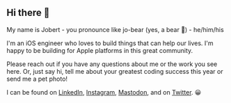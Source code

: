 ## Hi there 👋

My name is Jobert - you pronounce like jo-bear (yes, a bear 🐻) - he/him/his

I'm an iOS engineer who loves to build things that can help our lives. I'm happy to be building for Apple platforms in this great community.

Please reach out if you have any questions about me or the work you see here. Or, just say hi, tell me about your greatest coding success this year or send me a pet photo!  

I can be found on [LinkedIn](https://www.linkedin.com/in/jobertsa/), [Instagram](https://www.instagram.com/jobertsa/), [Mastodon](https://mastodon.social/@jobear), and on [Twitter](https://twitter.com/jobertsa). 😀
